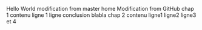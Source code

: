 Hello World
modification from master home
Modification from GitHub
chap 1
	contenu
		ligne 1
		ligne 
	conclusion
		blabla
chap 2
	contenu
		ligne1
		ligne2
		ligne3 et 4
